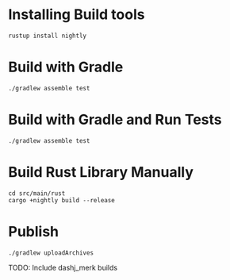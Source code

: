 # Installing Build tools
```shell
rustup install nightly
```

# Build with Gradle
```shell
./gradlew assemble test
```

# Build with Gradle and Run Tests
```shell
./gradlew assemble test
```
# Build Rust Library Manually
```shell
cd src/main/rust
cargo +nightly build --release
```

# Publish
```shell
./gradlew uploadArchives
```

TODO: Include dashj_merk builds
